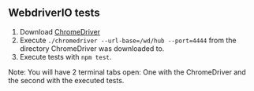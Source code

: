 ## WebdriverIO tests

1. Download [ChromeDriver](https://sites.google.com/a/chromium.org/chromedriver/downloads)
1. Execute `./chromedriver --url-base=/wd/hub --port=4444` from the directory ChromeDriver was downloaded to.
1. Execute tests with `npm test`.

Note: You will have 2 terminal tabs open: One with the ChromeDriver and the second with the executed tests.
